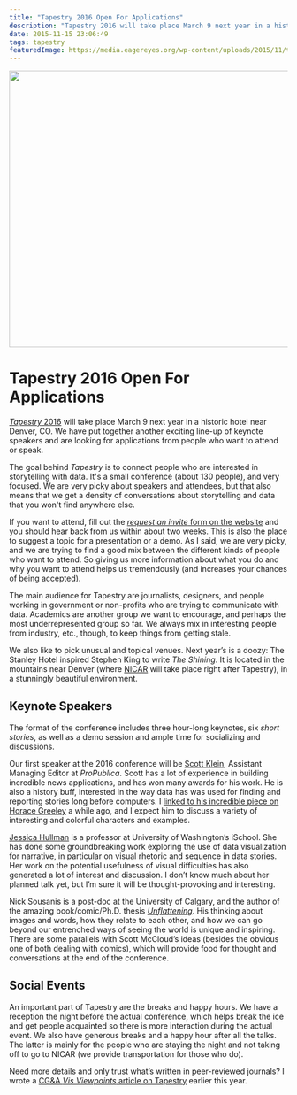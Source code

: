 ```yaml
---
title: "Tapestry 2016 Open For Applications"
description: "Tapestry 2016 will take place March 9 next year in a historic hotel near Denver, CO. We have put together another exciting line-up of keynote speakers and are looking for applications from people who want to attend or speak."
date: 2015-11-15 23:06:49
tags: tapestry
featuredImage: https://media.eagereyes.org/wp-content/uploads/2015/11/tapestry16-teaser.jpg
---
```


<p align="center"><img src="https://media.eagereyes.org/wp-content/uploads/2015/11/tapestry16-teaser.jpg" alt="" width="810" height="500" /></p>

# Tapestry 2016 Open For Applications

<a href="http://www.tapestryconference.com"><em>Tapestry</em> 2016</a> will take place March 9 next year in a historic hotel near Denver, CO. We have put together another exciting line-up of keynote speakers and are looking for applications from people who want to attend or speak.

The goal behind <em>Tapestry</em> is to connect people who are interested in storytelling with data. It's a small conference (about 130 people), and very focused. We are very picky about speakers and attendees, but that also means that we get a density of conversations about storytelling and data that you won't find anywhere else.

If you want to attend, fill out the <a href="http://www.tapestryconference.com"><em>request an invite</em> form on the website</a> and you should hear back from us within about two weeks. This is also the place to suggest a topic for a presentation or a demo. As I said, we are very picky, and we are trying to find a good mix between the different kinds of people who want to attend. So giving us more information about what you do and why you want to attend helps us tremendously (and increases your chances of being accepted).

The main audience for Tapestry are journalists, designers, and people working in government or non-profits who are trying to communicate with data. Academics are another group we want to encourage, and perhaps the most underrepresented group so far. We always mix in interesting people from industry, etc., though, to keep things from getting stale.

We also like to pick unusual and topical venues. Next year’s is a doozy: The Stanley Hotel inspired Stephen King to write <em>The Shining</em>. It is located in the mountains near Denver (where <a href="http://ire.org/conferences/nicar2016/">NICAR</a> will take place right after Tapestry), in a stunningly beautiful environment.

## Keynote Speakers

The format of the conference includes three hour-long keynotes, six <em>short stories</em>, as well as a demo session and ample time for socializing and discussions.

Our first speaker at the 2016 conference will be <a href="http://www.propublica.org/site/author/scott_klein">Scott Klein</a>, Assistant Managing Editor at <em>ProPublica</em>. Scott has a lot of experience in building incredible news applications, and has won many awards for his work. He is also a history buff, interested in the way data has was used for finding and reporting stories long before computers. I <a href="/link/data-journalism-in-the-19th-century">linked to his incredible piece on Horace Greeley</a> a while ago, and I expect him to discuss a variety of interesting and colorful characters and examples.

<a href="http://faculty.washington.edu/jhullman/">Jessica Hullman</a> is a professor at University of Washington’s iSchool. She has done some groundbreaking work exploring the use of data visualization for narrative, in particular on visual rhetoric and sequence in data stories. Her work on the potential usefulness of visual difficulties has also generated a lot of interest and discussion. I don’t know much about her planned talk yet, but I’m sure it will be thought-provoking and interesting.

Nick Sousanis is a post-doc at the University of Calgary, and the author of the amazing book/comic/Ph.D. thesis <a href="http://spinweaveandcut.com/unflattening/"><em>Unflattening</em></a>. His thinking about images and words, how they relate to each other, and how we can go beyond our entrenched ways of seeing the world is unique and inspiring. There are some parallels with Scott McCloud’s ideas (besides the obvious one of both dealing with comics), which will provide food for thought and conversations at the end of the conference.

## Social Events

An important part of Tapestry are the breaks and happy hours. We have a reception the night before the actual conference, which helps break the ice and get people acquainted so there is more interaction during the actual event. We also have generous breaks and a happy hour after all the talks. The latter is mainly for the people who are staying the night and not taking off to go to NICAR (we provide transportation for those who do).

Need more details and only trust what’s written in peer-reviewed journals? I wrote a <a href="/link/cga-article-on-tapestry">CG&amp;A <em>Vis Viewpoints</em> article on Tapestry</a> earlier this year.


<PostedBy />


